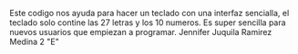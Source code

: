 Este codigo nos ayuda para hacer un teclado con una interfaz sencialla, el teclado solo contine las 27 letras y los 10 numeros. 
Es super sencilla para nuevos usuarios que empiezan a programar.
Jennifer Juquila Ramirez Medina 2 "E"
